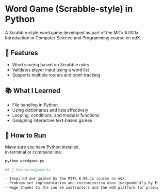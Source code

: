 # Word Game (Scrabble-style) in Python

A Scrabble-style word game developed as part of the MITx 6.00.1x: Introduction to Computer Science and Programming course on edX.

## 📌 Features
- Word scoring based on Scrabble rules
- Validates player input using a word list
- Supports multiple rounds and point tracking

## 📚 What I Learned
- File handling in Python
- Using dictionaries and lists effectively
- Looping, conditions, and modular functions
- Designing interactive text-based games

## 🚀 How to Run
Make sure you have Python installed.  
In terminal or command line:

```bash
python wordgame.py

## 🙌 Acknowledgements

- Inspired and guided by the MITx 6.00.1x course on edX.
- Problem set implementation and customization done independently by Praneel Sharma(https://github.com/Praneel2309).
- Huge thanks to the course instructors and the edX platform for providing accessible computer science education.
